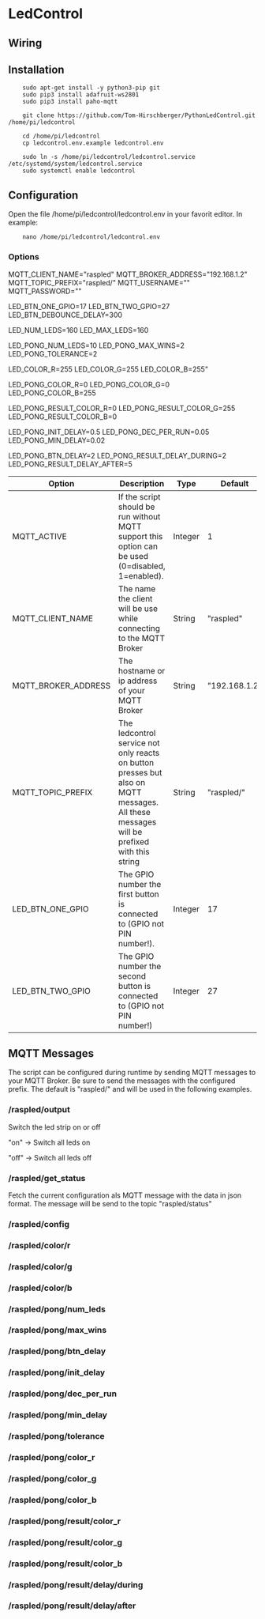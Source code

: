 # LedControl

## Wiring

## Installation
```
    sudo apt-get install -y python3-pip git
    sudo pip3 install adafruit-ws2801
    sudo pip3 install paho-mqtt

    git clone https://github.com/Tom-Hirschberger/PythonLedControl.git /home/pi/ledcontrol

    cd /home/pi/ledcontrol
    cp ledcontrol.env.example ledcontrol.env

    sudo ln -s /home/pi/ledcontrol/ledcontrol.service /etc/systemd/system/ledcontrol.service
    sudo systemctl enable ledcontrol
```

## Configuration
Open the file /home/pi/ledcontrol/ledcontrol.env in your favorit editor. In example:

```
    nano /home/pi/ledcontrol/ledcontrol.env
```

### Options ###
MQTT_CLIENT_NAME="raspled"
MQTT_BROKER_ADDRESS="192.168.1.2"
MQTT_TOPIC_PREFIX="raspled/"
MQTT_USERNAME=""
MQTT_PASSWORD=""

LED_BTN_ONE_GPIO=17
LED_BTN_TWO_GPIO=27
LED_BTN_DEBOUNCE_DELAY=300

LED_NUM_LEDS=160
LED_MAX_LEDS=160

LED_PONG_NUM_LEDS=10
LED_PONG_MAX_WINS=2
LED_PONG_TOLERANCE=2

LED_COLOR_R=255
LED_COLOR_G=255
LED_COLOR_B=255"

LED_PONG_COLOR_R=0
LED_PONG_COLOR_G=0
LED_PONG_COLOR_B=255

LED_PONG_RESULT_COLOR_R=0
LED_PONG_RESULT_COLOR_G=255
LED_PONG_RESULT_COLOR_B=0

LED_PONG_INIT_DELAY=0.5
LED_PONG_DEC_PER_RUN=0.05
LED_PONG_MIN_DELAY=0.02

LED_PONG_BTN_DELAY=2
LED_PONG_RESULT_DELAY_DURING=2
LED_PONG_RESULT_DELAY_AFTER=5


| Option | Description | Type | Default |
| ------ | ----------- | ---- | ------- |
| MQTT_ACTIVE | If the script should be run without MQTT support this option can be used (0=disabled, 1=enabled). | Integer | 1 |
| MQTT_CLIENT_NAME | The name the client will be use while connecting to the MQTT Broker | String | "raspled" |
| MQTT_BROKER_ADDRESS | The hostname or ip address of your MQTT Broker | String | "192.168.1.2" |
| MQTT_TOPIC_PREFIX | The ledcontrol service not only reacts on button presses but also on MQTT messages. All these messages will be prefixed with this string | String | "raspled/" |
| LED_BTN_ONE_GPIO | The GPIO number the first button is connected to (GPIO not PIN number!). | Integer | 17 |
| LED_BTN_TWO_GPIO | The GPIO number the second button is connected to (GPIO not PIN number!) | Integer | 27 |


## MQTT Messages ##
The script can be configured during runtime by sending MQTT messages to your MQTT Broker. Be sure to send the messages with the configured prefix. The default is "raspled/" and will be used in the following examples.

### /raspled/output ###
Switch the led strip on or off

"on" -> Switch all leds on

"off" -> Switch all leds off

### /raspled/get_status ###
Fetch the current configuration als MQTT message with the data in json format. The message will be send to the topic "raspled/status"

### /raspled/config ###
### /raspled/color/r ###
### /raspled/color/g ###
### /raspled/color/b ###
### /raspled/pong/num_leds ###
### /raspled/pong/max_wins ###
### /raspled/pong/btn_delay ###
### /raspled/pong/init_delay ###
### /raspled/pong/dec_per_run ###
### /raspled/pong/min_delay ###
### /raspled/pong/tolerance ###
### /raspled/pong/color_r ###
### /raspled/pong/color_g ###
### /raspled/pong/color_b ###
### /raspled/pong/result/color_r ###
### /raspled/pong/result/color_g ###
### /raspled/pong/result/color_b ###
### /raspled/pong/result/delay/during ###
### /raspled/pong/result/delay/after ###
